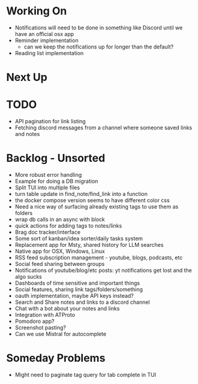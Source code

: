 # Working On

- Notifications will need to be done in something like Discord until we have an official osx app
- Reminder implementation
  - can we keep the notifications up for longer than the default?
- Reading list implementation

# Next Up

# TODO

- API pagination for link listing
- Fetching discord messages from a channel where someone saved links and notes

# Backlog - Unsorted

- More robust error handling
- Example for doing a DB migration
- Split TUI into multiple files
- turn table update in find_note/find_link into a function
- the docker compose version seems to have different color css
- Need a nice way of surfacing already existing tags to use them as folders
- wrap db calls in an async with block
- quick actions for adding tags to notes/links
- Brag doc tracker/interface
- Some sort of kanban/idea sorter/daily tasks system
- Replacement app for Msty, shared history for LLM searches
- Native app for OSX, Windows, Linux
- RSS feed subscription management - youtube, blogs, podcasts, etc
- Social feed sharing between groups
- Notifications of youtube/blog/etc posts: yt notifications get lost and the algo sucks
- Dashboards of time sensitive and important things
- Social features, sharing link tags/folders/something
- oauth implementation, maybe API keys instead?
- Search and Share notes and links to a discord channel
- Chat with a bot about your notes and links
- Integration with ATProto
- Pomodoro app?
- Screenshot pasting?
- Can we use Mistral for autocomplete

# Someday Problems

- Might need to paginate tag query for tab complete in TUI
